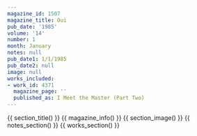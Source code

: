 ```yaml
---
magazine_id: 1507
magazine_title: Oui
pub_date: '1985'
volume: '14'
number: 1
month: January
notes: null
pub_date1: 1/1/1985
pub_date2: null
image: null
works_included:
- work_id: 4371
  magazine_page: ''
  published_as: I Meet the Master (Part Two)
---
```


{{ section_title() }}
{{ magazine_info() }}
{{ section_image() }}
{{ notes_section() }}
{{ works_section() }}
